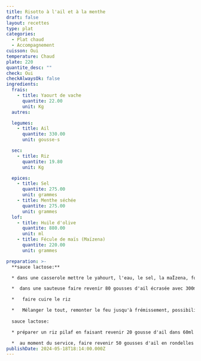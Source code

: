 ```yaml
---
title: Risotto à l'ail et à la menthe
draft: false
layout: recettes
type: plat
categories:
  - Plat chaud
  - Accompagnement
cuisson: Oui
temperature: Chaud
plate: 220
quantite_desc: ""
check: Oui
checkAlwaysOk: false
ingredients:
  frais:
    - title: Yaourt de vache
      quantite: 22.00
      unit: Kg
  autres:

  legumes:
    - title: Ail
      quantite: 330.00
      unit: gousse·s

  sec:
    - title: Riz
      quantite: 19.80  
      unit: Kg

  epices: 
    - title: Sel
      quantite: 275.00 
      unit: grammes
    - title: Menthe séchée
      quantite: 275.00
      unit: grammes
  lof: 
    - title: Huile d'olive
      quantite: 880.00
      unit: ml
    - title: Fécule de maïs (Maïzena) 
      quantite: 220.00
      unit: grammes

preparation: >-
  **sauce lactose:** 

  * dans une casserole mettre le yahourt, l'eau, le sel, la maÏzena, fouetter sans s'arrêter jusqu'à ébullition, baisser le feu et maintenir au chaud, attention il est important de fouetter sans arrêt pour éviter que le yahourt ne caille.

  *  dans une sauteuse faire revenir 80 gousses d'ail écrasée avec 300ml d'huile d'olives pendant deux mn, dorer mais pas brunir. mélanger avec la sauce au yahourts, cela doit être salé et acidulé, possible de rectifier avec du sel et du jus de citrons

  *   faire cuire le riz

  *   Mélanger le tout, remonter le feu jusqu'à frémissement, possibilité de rajouter de l'eau selon la consistance qui doit se rapprocher de celle du risotto.
  
  sauce lactose:

  * préparer un riz pilaf en faisant revenir 20 gousse d'ail dans 60ml d'huile d'olives, du sel, du poivre quand c'est un peu grillé, rajouter 1.8kg de riz, remuer jusqu'à un aspect translucide du riz, couvrir d'eau ( deux fois le volume de riz) et mettre un couvercle avec le feu au minimum pendant 10 mn, ne pas ouvrir, ne pas remuer avant évaporation de l'eau. possibilité de faire ce pilaf au four si c'est plus pratique...

  *  au moment du service, faire revenir 50 gousses d'ail en rondelles dans de l'huile d'olives jusqu'à ce qu'elles soient dorées et parsemer les plats de services avec ail et menthe séchées.
publishDate: 2024-05-18T18:14:00.000Z
---
```

